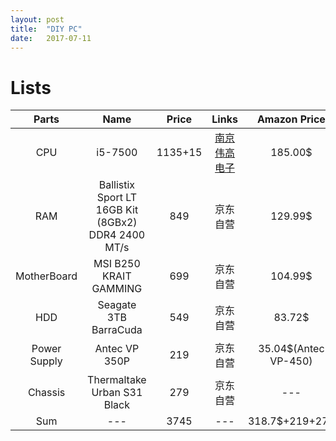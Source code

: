 ```yaml
---
layout: post
title:  "DIY PC"
date:   2017-07-11
---
```



# Lists

|Parts|Name|Price|Links|Amazon Price|
|:-:|:-:|:-:|:-:|:-:|
|CPU|i5-7500|1135+15|[南京伟高电子](https://item.taobao.com/item.htm?spm=a230r.1.14.56.ebb2eb2WWpI6H&id=544435005173&ns=1&abbucket=10#detail)|185.00$|
|RAM|Ballistix Sport LT 16GB Kit (8GBx2) DDR4 2400 MT/s|849|京东自营|129.99$|
|MotherBoard|MSI B250 KRAIT GAMMING|699|京东自营|104.99$|
|HDD|Seagate 3TB BarraCuda|549|京东自营|83.72$|
|Power Supply|Antec VP 350P|219|京东自营|35.04$(Antec VP-450)|
|Chassis|Thermaltake Urban S31 Black|279|京东自营|---|
|Sum|---|3745|---|318.7$+219+279|




